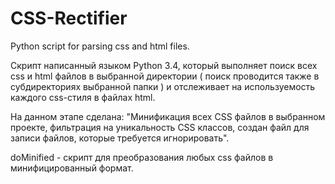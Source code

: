 # CSS-Rectifier
Python script for parsing css and html files.

Скрипт написанный языком Python 3.4, который выполняет поиск всех css и html файлов в выбранной директории ( поиск проводится также в субдиректориях выбранной папки ) и отслеживает на используемость каждого css-стиля в файлах html. 

На данном этапе сделана: "Минификация всех CSS файлов в выбранном проекте, фильтрация на уникальность CSS классов, создан файл для записи файлов, которые требуется игнорировать".

doMinified - скрипт для преобразования любых css файлов в минифицированный формат.
